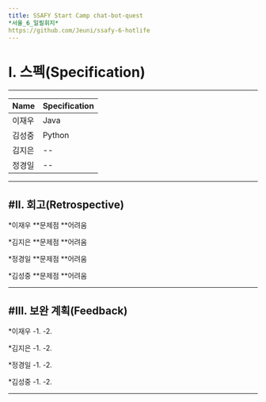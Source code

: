 ```yaml
---
title: SSAFY Start Camp chat-bot-quest
*서울_6_일필휘지*
https://github.com/Jeuni/ssafy-6-hotlife
---
```


# I. 스펙(Specification)
--------------------------

|Name|Specification|
|------|-----------|
|이재우|Java|
|김성중|Python|
|김지은|--|
|정경일|--|

--------------------------

#II. 회고(Retrospective)
--------------------------

*이재우
**문제점
**어려움

*김지은
**문제점
**어려움

*정경일
**문제점
**어려움
 
*김성중
**문제점
**어려움
 
--------------------------

#III. 보완 계획(Feedback)
--------------------------

*이재우
 -1.
 -2.

*김지은
 -1.
 -2.

*정경일
 -1.
 -2.
 
*김성중
 -1.
 -2.
 
--------------------------

